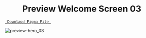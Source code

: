 <h1 align="center">Preview Welcome Screen 03</h1>

<a align ="center" href="https://github.com/Dezenix/mobile-screens/blob/main/Login_Screens/Screen03/Welcome03.fig"> `  Downlaod Figma File  `</a>


![preview-hero_03](https://github.com/Dezenix/mobile-screens/blob/main/Login_Screens/Screen03/Welcome03_Preview.png)

